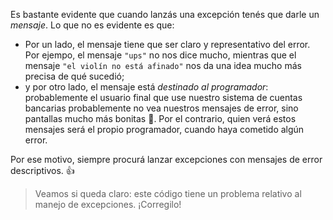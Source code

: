 Es bastante evidente que cuando lanzás una excepción tenés que darle un _mensaje_. Lo que no es evidente es que:

* Por un lado, el mensaje tiene que ser claro y representativo del error. Por ejempo, el mensaje `"ups"` no nos dice mucho, mientras que el mensaje `"el violín no está afinado"` nos da una idea mucho más precisa de qué sucedió;
* y por otro lado, el mensaje está _destinado al programador_: probablemente el usuario final que use nuestro sistema de cuentas bancarias probablemente no vea nuestros mensajes de error, sino pantallas mucho más bonitas :hatched_chick:. Por el contrario, quien verá estos mensajes será el propio programador, cuando haya cometido algún error. 

Por ese motivo, siempre procurá lanzar excepciones con mensajes de error descriptivos. :thumbsup: 

> Veamos si queda claro: este código tiene un problema relativo al manejo de excepciones. ¡Corregilo! 
